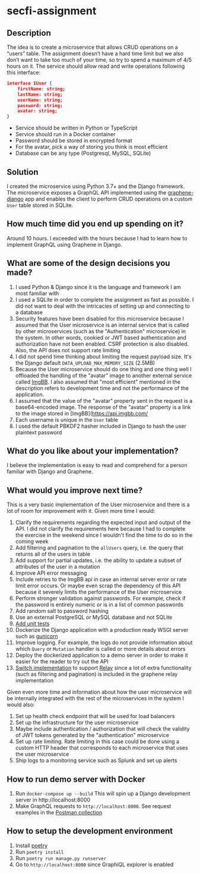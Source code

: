 # secfi-assignment

## Description
The idea is to create a microservice that allows CRUD operations on a “users” table. The assignment doesn’t have a
hard time limit but we also don’t want to take too much of your time, so try to spend a maximum of 4/5 hours on it.
The service should allow read and write operations following this interface:
```json
interface IUser {
    firstName: string;
    lastName: string;
    userName: string;
    password: string;
    avatar: string;
}
```
- Service should be written in Python or TypeScript
- Service should run in a Docker container
- Password should be stored in encrypted format
- For the avatar, pick a way of storing you think is most efficient
- Database can be any type (Postgresql, MySQL, SQLite)

## Solution
I created the microservice using Python 3.7+ and the Django framework. The microservice exposes a GraphQL API implemented using the [graphene-django](https://docs.graphene-python.org/projects/django/en/latest/) app and enables the client to perform CRUD operations on a custom `User` table stored in SQLite.

## How much time did you end up spending on it?
Around 10 hours. I exceeded with the hours because I had to learn how to implement GraphQL using Graphene in Django.

## What are some of the design decisions you made?
1. I used Python & Django since it is the language and framework I am most familiar with
2. I used a SQLite in order to complete the assignment as fast as possible. I did not want to deal with the intricacies of setting up and connecting to a database
3. Security features have been disabled for this microservice because I assumed that the User microservice is an internal service that is called by other microservices (such as the "Authentication" microservice) in the system. In other words, cookied or JWT based authentication and authorization have not been enabled. CSRF protection is also disabled. Also, the API does not support rate limiting
4. I did not spend time thinking about limiting the request payload size. It's the Django default `DATA_UPLOAD_MAX_MEMORY_SIZE` (2.5MB)
5. Because the User microservice should do one thing and one thing well I offloaded the handling of the "avatar" image to another external service called [ImgBB](https://api.imgbb.com/). I also assumed that "most efficient" mentioned in the description refers to development time and not the performance of the application.
6. I assumed that the value of the "avatar" property sent in the request is a base64-encoded image. The response of the "avatar" property is a link to the image stored in [ImgBB](https://api.imgbb.com/
7. Each username is unique in the `User` table
8. I used the default PBKDF2 hasher included in Django to hash the user plaintext password

## What do you like about your implementation?
I believe the implementation is easy to read and comprehend for a person familiar with Django and Graphene.

## What would you improve next time?
This is a very basic implementation of the User microservice and there is a lot of room for improvement with it. Given more time I would:
1. Clarify the requirements regarding the expected input and output of the API. I did not clarify the requirements here because I had to complete the exercise in the weekend since I wouldn't find the time to do so in the coming week
2. Add filtering and pagination to the `allUsers` query, i.e. the query that returns all of the users in table
3. Add support for partial updates, i.e. the ability to update a subset of attributes of the user in a mutation
4. Improve API error messaging
5. Include retries to the ImgBB api in case an internal server error or rate limit error occurs. Or maybe even scrap the dependency of this API because it severely limits the performance of the User microservice
5. Perform stronger validation against passwords. For example, check if the password is entirely numeric or is in a list of common passwords
6. Add random salt to password hashing
7. Use an external PostgreSQL or MySQL database and not SQLite
8. [Add unit tests](https://docs.graphene-python.org/projects/django/en/latest/testing/)
9. Dockerize the Django application with a production ready WSGI server such as [gunicorn](https://gunicorn.org/)
10. Improve logging. For example, the logs do not provide information about which `Query` or `Mutation` handler is called or more details about errors
11. Deploy the dockerized application to a demo server in order to make it easier for the reader to try out the API
12. [Switch implementation](https://docs.graphene-python.org/projects/django/en/latest/tutorial-relay/) to support [Relay](https://relay.dev/) since a lot of extra functionality (such as filtering and pagination) is included in the graphene relay implementation

Given even more time and information about how the user microservice will be internally integrated with the rest of the microservices in the system I would also:
1. Set up health check endpoint that will be used for load balancers
2. Set up the infrastructure for the user microservice
3. Maybe include authentication / authorization that will check the validity of JWT tokens generated by the "authentication" microservice
4. Set up rate limiting. Rate limiting in this case could be done using a custom HTTP header that corresponds to each microservice that uses the user microservice
5. Ship logs to a monitoring service such as Splunk and set up alerts

## How to run demo server with Docker
1. Run `docker-compose up --build` This will spin up a Django development server in http://localhost:8000
2. Make GraphQL requests to `http://localhost:8000`. See request examples in the [Postman collection](postman)

 ## How to setup the development environment
1. Install [poetry](https://python-poetry.org/)
2. Run `poetry install`
3. Run `poetry run manage.py runserver`
4. Go to `http://localhost:8000` since GraphiQL explorer is enabled
